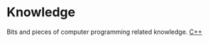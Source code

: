 
# Knowledge
Bits and pieces of computer programming related knowledge. 
[C++](cpp/README.md)
<!--stackedit_data:
eyJoaXN0b3J5IjpbMTg5MjEwNDc0LC0xODM1Mzg3ODA2XX0=
-->